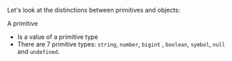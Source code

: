 Let's look at the distinctions between primitives and objects:

A primitive

- Is a value of a primitive type
- There are 7 primitive types: `string`, `number`, `bigint` , `boolean`, `symbol`, `null` and `undefined`.

